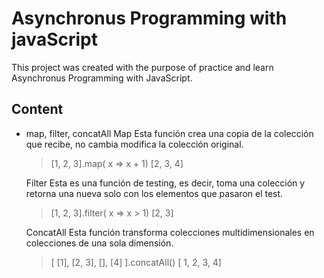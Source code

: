 # Asynchronus Programming with javaScript

This project was created with the purpose of practice and learn
Asynchronus Programming with JavaScript.

## Content

- map, filter, concatAll
  Map
  Esta función crea una copia de la colección que recibe,
  no cambia modifica la colección original.

  > [1, 2, 3].map( x => x + 1)
  > [2, 3, 4]

  Filter
  Esta es una función de testing, es decir, toma una colección
  y retorna una nueva solo con los elementos que pasaron el test.

  > [1, 2, 3].filter( x => x > 1)
  > [2, 3]

  ConcatAll
  Esta función transforma colecciones multidimensionales en
  colecciones de una sola dimensión.

  > [ [1], [2, 3], [], [4] ].concatAll()
  > [ 1, 2, 3, 4]
